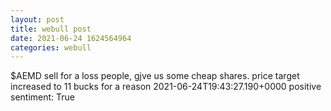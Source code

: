 ```yaml
--- 
layout: post 
title: webull post 
date: 2021-06-24 1624564964 
categories: webull 
--- 
```

$AEMD  sell for a loss people, gjve us some cheap shares. price target increased to 11 bucks for a reason	2021-06-24T19:43:27.190+0000
positive sentiment: True